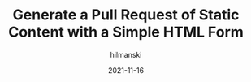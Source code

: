 ---
author: hilmanski
date: 2021-11-16
publisher: css
tags:
  - html
  - github
target_url: https://css-tricks.com/generate-a-pull-request-of-static-content-with-a-simple-html-form/
title: Generate a Pull Request of Static Content with a Simple HTML Form
---